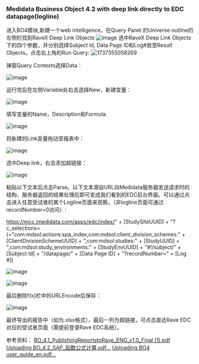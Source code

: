 ### Medidata Business Object 4.2 with deep link directly to EDC datapage(logline)

进入BO4模块,新建一个web intelligence，在Query Panel 的Universe outline的左侧栏找到RaveX Deep Link Objects
![image](https://github.com/user-attachments/assets/a51bbc3c-d8d6-4b4a-ba09-22dee34a65e6)
选中RaveX Deep Link Objects下的四个参数，并分别选择Subject Id, Data Page ID和Log#放至Result Objects。点击右上角的Run Query:
![1737355058269](https://github.com/user-attachments/assets/995b7110-d742-4dc4-8b5c-a9b5588af37c)

弹窗Query Contexts选择Data：

![image](https://github.com/user-attachments/assets/c6814982-98e6-4732-a306-7091bd480e7e)

运行完后在左侧Variable处右击选择New，新建变量：

![image](https://github.com/user-attachments/assets/8f0a2430-39c6-4d79-ae21-c0f8091a8742)

填写变量的Name，Description和Formula: 

![image](https://github.com/user-attachments/assets/a42b7929-c1bf-40e7-a671-733d3a2d74e6)

将新建的Link变量拖动至报表中：

![image](https://github.com/user-attachments/assets/8f30486c-4e72-4253-a4a4-288c9f6329c0)

选中Deep link，右击添加超链接：

![image](https://github.com/user-attachments/assets/00f736f7-99c3-4e74-9dca-dd419f9594ad)

粘贴以下文本后点击Parse。以下文本源自URL向Medidata服务器发送请求时的结构，服务器返回的结果处理后即可变成我们看到的EDC前台界面。可以通过点击进入任意受试者的某个Logline页面来观察。（非logline页面可通过recordNumber=0访问）:

https://mcc.imedidata.com/apps/edc/index/" + [StudySiteUUID] + "?c_selections=(="com:mdsol:actions:spa_index,com:mdsol:client_division_schemes:" + [ClientDivisionSchemeUUID] + ",com:mdsol:studies:" + [StudyUUID] + ",com:mdsol:study_environments:" + [StudyEnvUUID] + "#!/subject/" + [Subject Id] + "/datapage/" + [Data Page ID] + "?recordNumber=" + [Log #])

![image](https://github.com/user-attachments/assets/9929b0a6-5953-48c4-9d9a-9a643052bb48)

![image](https://github.com/user-attachments/assets/1a6f6a4c-214f-4f6a-8ec2-210443787471)

最后删除f(x)栏中的URLEncode后保存：

![image](https://github.com/user-attachments/assets/75e2d29f-4a04-4951-a1f7-89e10d34c92d)

最终导出的报告中（如为.xlsx格式），最后一列为超链接，可点击直达Rave EDC对应的受试者页面（需提前登录Rave EDC系统）。

参考资料：
[BO_4.1_PublishingReportstoRave_ENG_v1.0_Final (1).pdf](https://github.com/user-attachments/files/18473358/BO_4.1_PublishingReportstoRave_ENG_v1.0_Final.1.pdf)
[Uploading BO_4.2_SAP_函数公式计算.pdf…]()
[Uploading BO4 user_guide_en.pdf…]()

 
